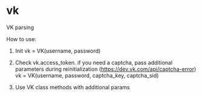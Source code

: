 # vk
VK parsing

How to use:

1) Init vk = VK(username, password)

2) Check vk.access_token. if you need a captcha, pass additional parameters during reinitialization (https://dev.vk.com/api/captcha-error) \
   vk = VK(username, password, captcha_key, captcha_sid)

3) Use VK class methods with additional params
